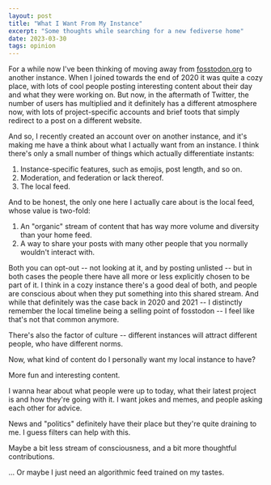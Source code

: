 ```yaml
---
layout: post
title: "What I Want From My Instance"
excerpt: "Some thoughts while searching for a new fediverse home"
date: 2023-03-30
tags: opinion
---
```


For a while now I've been thinking of moving away from [fosstodon.org] to another instance.
When I joined towards the end of 2020 it was quite a cozy place, with lots of cool people posting interesting content about their day and what they were working on.
But now, in the aftermath of Twitter, the number of users has multiplied and it definitely has a different atmosphere now, with lots of project-specific accounts and brief toots that simply redirect to a post on a different website.

[fosstodon.org]: https://fosstodon.org

And so, I recently created an account over on another instance, and it's making me have a think about what I actually want from an instance.
I think there's only a small number of things which actually differentiate instants:

1. Instance-specific features, such as emojis, post length, and so on.
2. Moderation, and federation or lack thereof.
3. The local feed.

And to be honest, the only one here I actually care about is the local feed, whose value is two-fold:

1. An "organic" stream of content that has way more volume and diversity than your home feed.
2. A way to share your posts with many other people that you normally wouldn't interact with.

Both you can opt-out -- not looking at it, and by posting unlisted -- but in both cases the people there have all more or less explicitly chosen to be part of it.
I think in a cozy instance there's a good deal of both, and people are conscious about when they put something into this shared stream.
And while that definitely was the case back in 2020 and 2021 -- I distinctly remember the local timeline being a selling point of fosstodon -- I feel like that's not that common anymore.

There's also the factor of culture -- different instances will attract different people, who have different norms.

Now, what kind of content do I personally want my local instance to have?

More fun and interesting content.

I wanna hear about what people were up to today, what their latest project is and how they're going with it.
I want jokes and memes, and people asking each other for advice.

News and "politics" definitely have their place but they're quite draining to me.
I guess filters can help with this.

Maybe a bit less stream of consciousness, and a bit more thoughtful contributions.

... Or maybe I just need an algorithmic feed trained on my tastes.

